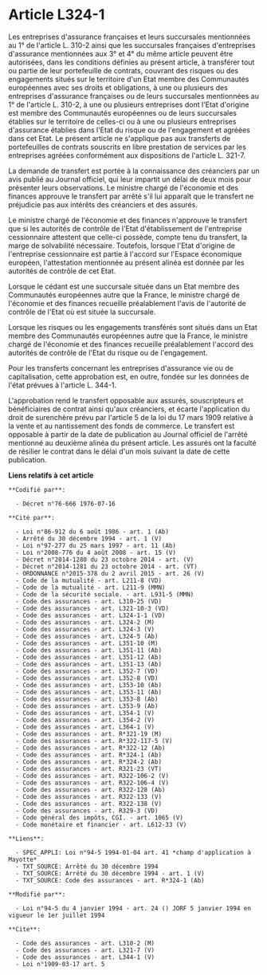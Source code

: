 # Article L324-1

Les entreprises d'assurance françaises et leurs succursales mentionnées au 1° de l'article L. 310-2 ainsi que les succursales
françaises d'entreprises d'assurance mentionnées aux 3° et 4° du même article peuvent être autorisées, dans les conditions
définies au présent article, à transférer tout ou partie de leur portefeuille de contrats, couvrant des risques ou des
engagements situés sur le territoire d'un Etat membre des Communautés européennes avec ses droits et obligations, à une ou
plusieurs des entreprises d'assurance françaises ou de leurs succursales mentionnées au 1° de l'article L. 310-2, à une ou
plusieurs entreprises dont l'Etat d'origine est membre des Communautés européennes ou de leurs succursales établies sur le
territoire de celles-ci ou à une ou plusieurs entreprises d'assurance établies dans l'Etat du risque ou de l'engagement et
agréées dans cet Etat. Le présent article ne s'applique pas aux transferts de portefeuilles de contrats souscrits en libre
prestation de services par les entreprises agréées conformément aux dispositions de l'article L. 321-7.

La demande de transfert est portée à la connaissance des créanciers par un avis publié au Journal officiel, qui leur impartit
un délai de deux mois pour présenter leurs observations. Le ministre chargé de l'économie et des finances approuve le
transfert par arrêté s'il lui apparaît que le transfert ne préjudicie pas aux intérêts des créanciers et des assurés.

Le ministre chargé de l'économie et des finances n'approuve le transfert que si les autorités de contrôle de l'Etat
d'établissement de l'entreprise cessionnaire attestent que celle-ci possède, compte tenu du transfert, la marge de
solvabilité nécessaire. Toutefois, lorsque l'Etat d'origine de l'entreprise cessionnaire est partie à l'accord sur l'Espace
économique européen, l'attestation mentionnée au présent alinéa est donnée par les autorités de contrôle de cet Etat.

Lorsque le cédant est une succursale située dans un Etat membre des Communautés européennes autre que la France, le ministre
chargé de l'économie et des finances recueille préalablement l'avis de l'autorité de contrôle de l'Etat où est située la
succursale.

Lorsque les risques ou les engagements transférés sont situés dans un Etat membre des Communautés européennes autre que la
France, le ministre chargé de l'économie et des finances recueille préalablement l'accord des autorités de contrôle de l'Etat
du risque ou de l'engagement.

Pour les transferts concernant les entreprises d'assurance vie ou de capitalisation, cette approbation est, en outre, fondée
sur les données de l'état prévues à l'article L. 344-1.

L'approbation rend le transfert opposable aux assurés, souscripteurs et bénéficiaires de contrat ainsi qu'aux créanciers, et
écarte l'application du droit de surenchère prévu par l'article 5 de la loi du 17 mars 1909 relative à la vente et au
nantissement des fonds de commerce. Le transfert est opposable à partir de la date de publication au Journal officiel de
l'arrêté mentionné au deuxième alinéa du présent article. Les assurés ont la faculté de résilier le contrat dans le délai
d'un mois suivant la date de cette publication.

**Liens relatifs à cet article**

	**Codifié par**:

	  - Décret n°76-666 1976-07-16

	**Cité par**:

	  - Loi n°86-912 du 6 août 1986 - art. 1 (Ab)
	  - Arrêté du 30 décembre 1994 - art. 1 (V)
	  - Loi n°97-277 du 25 mars 1997 - art. 11 (Ab)
	  - Loi n°2008-776 du 4 août 2008 - art. 15 (V)
	  - Décret n°2014-1280 du 23 octobre 2014 - art. (V)
	  - Décret n°2014-1281 du 23 octobre 2014 - art. (VT)
	  - ORDONNANCE n°2015-378 du 2 avril 2015 - art. 26 (V)
	  - Code de la mutualité - art. L211-8 (VD)
	  - Code de la mutualité - art. L211-9 (MMN)
	  - Code de la sécurité sociale. - art. L931-5 (MMN)
	  - Code des assurances - art. L310-25 (VD)
	  - Code des assurances - art. L321-10-3 (VD)
	  - Code des assurances - art. L324-1-1 (VD)
	  - Code des assurances - art. L324-2 (M)
	  - Code des assurances - art. L324-3 (V)
	  - Code des assurances - art. L324-5 (Ab)
	  - Code des assurances - art. L351-10 (M)
	  - Code des assurances - art. L351-11 (Ab)
	  - Code des assurances - art. L351-12 (Ab)
	  - Code des assurances - art. L351-13 (Ab)
	  - Code des assurances - art. L352-7 (VD)
	  - Code des assurances - art. L352-8 (VD)
	  - Code des assurances - art. L353-10 (Ab)
	  - Code des assurances - art. L353-11 (Ab)
	  - Code des assurances - art. L353-8 (Ab)
	  - Code des assurances - art. L353-9 (Ab)
	  - Code des assurances - art. L354-1 (V)
	  - Code des assurances - art. L354-2 (V)
	  - Code des assurances - art. L364-1 (V)
	  - Code des assurances - art. R*321-19 (M)
	  - Code des assurances - art. R*322-117-5 (V)
	  - Code des assurances - art. R*322-12 (Ab)
	  - Code des assurances - art. R*324-1 (Ab)
	  - Code des assurances - art. R*324-2 (Ab)
	  - Code des assurances - art. R321-23 (VT)
	  - Code des assurances - art. R322-106-2 (V)
	  - Code des assurances - art. R322-106-4 (V)
	  - Code des assurances - art. R322-128 (Ab)
	  - Code des assurances - art. R322-133 (V)
	  - Code des assurances - art. R322-138 (V)
	  - Code des assurances - art. R329-3 (VD)
	  - Code général des impôts, CGI. - art. 1065 (V)
	  - Code monétaire et financier - art. L612-33 (V)

	**Liens**:

	  - SPEC_APPLI: Loi n°94-5 1994-01-04 art. 41 *champ d'application à Mayotte*
	  - TXT_SOURCE: Arrêté du 30 décembre 1994
	  - TXT_SOURCE: Arrêté du 30 décembre 1994 - art. 1 (V)
	  - TXT_SOURCE: Code des assurances - art. R*324-1 (Ab)

	**Modifié par**:

	  - Loi n°94-5 du 4 janvier 1994 - art. 24 () JORF 5 janvier 1994 en vigueur le 1er juillet 1994

	**Cite**:

	  - Code des assurances - art. L310-2 (M)
	  - Code des assurances - art. L321-7 (V)
	  - Code des assurances - art. L344-1 (V)
	  - Loi n°1909-03-17 art. 5
